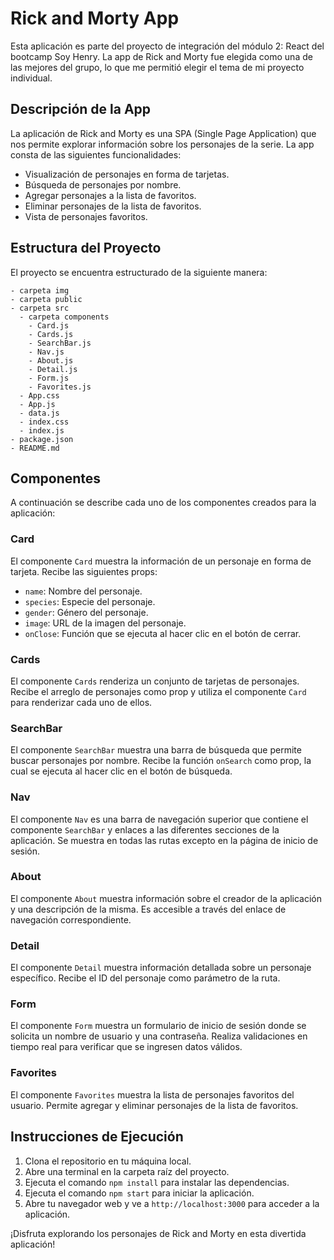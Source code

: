# Rick and Morty App

Esta aplicación es parte del proyecto de integración del módulo 2: React del bootcamp Soy Henry. La app de Rick and Morty fue elegida como una de las mejores del grupo, lo que me permitió elegir el tema de mi proyecto individual.

## Descripción de la App

La aplicación de Rick and Morty es una SPA (Single Page Application) que nos permite explorar información sobre los personajes de la serie. La app consta de las siguientes funcionalidades:

- Visualización de personajes en forma de tarjetas.
- Búsqueda de personajes por nombre.
- Agregar personajes a la lista de favoritos.
- Eliminar personajes de la lista de favoritos.
- Vista de personajes favoritos.

## Estructura del Proyecto

El proyecto se encuentra estructurado de la siguiente manera:

```
- carpeta img
- carpeta public
- carpeta src
  - carpeta components
    - Card.js
    - Cards.js
    - SearchBar.js
    - Nav.js
    - About.js
    - Detail.js
    - Form.js
    - Favorites.js
  - App.css
  - App.js
  - data.js
  - index.css
  - index.js
- package.json
- README.md
```

## Componentes

A continuación se describe cada uno de los componentes creados para la aplicación:

### Card

El componente `Card` muestra la información de un personaje en forma de tarjeta. Recibe las siguientes props:

- `name`: Nombre del personaje.
- `species`: Especie del personaje.
- `gender`: Género del personaje.
- `image`: URL de la imagen del personaje.
- `onClose`: Función que se ejecuta al hacer clic en el botón de cerrar.

### Cards

El componente `Cards` renderiza un conjunto de tarjetas de personajes. Recibe el arreglo de personajes como prop y utiliza el componente `Card` para renderizar cada uno de ellos.

### SearchBar

El componente `SearchBar` muestra una barra de búsqueda que permite buscar personajes por nombre. Recibe la función `onSearch` como prop, la cual se ejecuta al hacer clic en el botón de búsqueda.

### Nav

El componente `Nav` es una barra de navegación superior que contiene el componente `SearchBar` y enlaces a las diferentes secciones de la aplicación. Se muestra en todas las rutas excepto en la página de inicio de sesión.

### About

El componente `About` muestra información sobre el creador de la aplicación y una descripción de la misma. Es accesible a través del enlace de navegación correspondiente.

### Detail

El componente `Detail` muestra información detallada sobre un personaje específico. Recibe el ID del personaje como parámetro de la ruta.

### Form

El componente `Form` muestra un formulario de inicio de sesión donde se solicita un nombre de usuario y una contraseña. Realiza validaciones en tiempo real para verificar que se ingresen datos válidos.

### Favorites

El componente `Favorites` muestra la lista de personajes favoritos del usuario. Permite agregar y eliminar personajes de la lista de favoritos.

## Instrucciones de Ejecución

1. Clona el repositorio en tu máquina local.
2. Abre una terminal en la carpeta raíz del proyecto.
3. Ejecuta el comando `npm install` para instalar las dependencias.
4. Ejecuta el comando `npm start` para iniciar la aplicación.
5. Abre tu navegador web y ve a `http://localhost:3000` para acceder a la aplicación.

¡Disfruta explorando los personajes de Rick and Morty en esta divertida aplicación!
